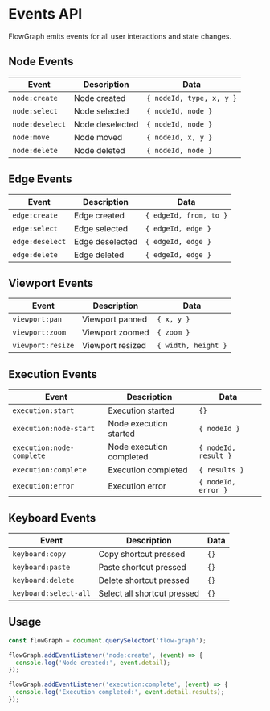 # Events API

FlowGraph emits events for all user interactions and state changes.

## Node Events

| Event | Description | Data |
|-------|-------------|------|
| `node:create` | Node created | `{ nodeId, type, x, y }` |
| `node:select` | Node selected | `{ nodeId, node }` |
| `node:deselect` | Node deselected | `{ nodeId, node }` |
| `node:move` | Node moved | `{ nodeId, x, y }` |
| `node:delete` | Node deleted | `{ nodeId, node }` |

## Edge Events

| Event | Description | Data |
|-------|-------------|------|
| `edge:create` | Edge created | `{ edgeId, from, to }` |
| `edge:select` | Edge selected | `{ edgeId, edge }` |
| `edge:deselect` | Edge deselected | `{ edgeId, edge }` |
| `edge:delete` | Edge deleted | `{ edgeId, edge }` |

## Viewport Events

| Event | Description | Data |
|-------|-------------|------|
| `viewport:pan` | Viewport panned | `{ x, y }` |
| `viewport:zoom` | Viewport zoomed | `{ zoom }` |
| `viewport:resize` | Viewport resized | `{ width, height }` |

## Execution Events

| Event | Description | Data |
|-------|-------------|------|
| `execution:start` | Execution started | `{}` |
| `execution:node-start` | Node execution started | `{ nodeId }` |
| `execution:node-complete` | Node execution completed | `{ nodeId, result }` |
| `execution:complete` | Execution completed | `{ results }` |
| `execution:error` | Execution error | `{ nodeId, error }` |

## Keyboard Events

| Event | Description | Data |
|-------|-------------|------|
| `keyboard:copy` | Copy shortcut pressed | `{}` |
| `keyboard:paste` | Paste shortcut pressed | `{}` |
| `keyboard:delete` | Delete shortcut pressed | `{}` |
| `keyboard:select-all` | Select all shortcut pressed | `{}` |

## Usage

```javascript
const flowGraph = document.querySelector('flow-graph');

flowGraph.addEventListener('node:create', (event) => {
  console.log('Node created:', event.detail);
});

flowGraph.addEventListener('execution:complete', (event) => {
  console.log('Execution completed:', event.detail.results);
});
```